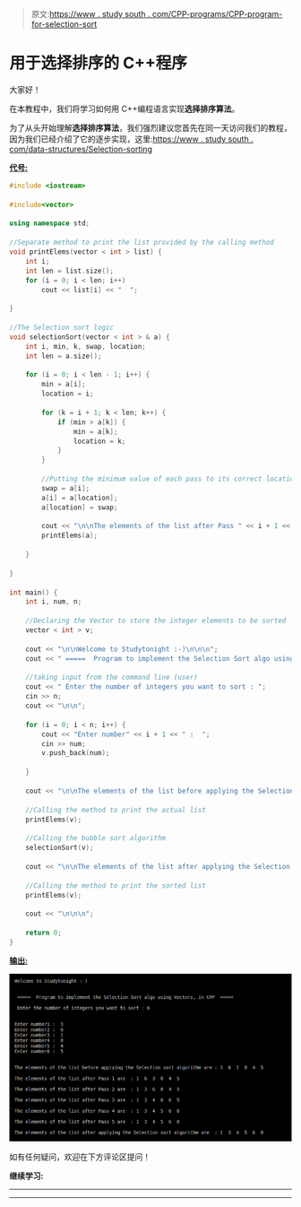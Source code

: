 > 原文:[https://www . study south . com/CPP-programs/CPP-program-for-selection-sort](https://www.studytonight.com/cpp-programs/cpp-program-for-selection-sort)

# 用于选择排序的 C++程序

大家好！

在本教程中，我们将学习如何用 C++编程语言实现**选择排序算法**。

为了从头开始理解**选择排序算法**，我们强烈建议您首先在同一天访问我们的教程，因为我们已经介绍了它的逐步实现，这里:[https://www . study south . com/data-structures/Selection-sorting](https://www.studytonight.com/data-structures/selection-sorting)

<u>**代号:**</u>

```cpp
#include <iostream>

#include<vector>

using namespace std;

//Separate method to print the list provided by the calling method
void printElems(vector < int > list) {
    int i;
    int len = list.size();
    for (i = 0; i < len; i++)
        cout << list[i] << "  ";

}

//The Selection sort logic
void selectionSort(vector < int > & a) {
    int i, min, k, swap, location;
    int len = a.size();

    for (i = 0; i < len - 1; i++) {
        min = a[i];
        location = i;

        for (k = i + 1; k < len; k++) {
            if (min > a[k]) {
                min = a[k];
                location = k;
            }
        }

        //Putting the minimum value of each pass to its correct location
        swap = a[i];
        a[i] = a[location];
        a[location] = swap;

        cout << "\n\nThe elements of the list after Pass " << i + 1 << " are  : ";
        printElems(a);

    }

}

int main() {
    int i, num, n;

    //Declaring the Vector to store the integer elements to be sorted
    vector < int > v;

    cout << "\n\nWelcome to Studytonight :-)\n\n\n";
    cout << " =====  Program to implement the Selection Sort algo using Vectors, in CPP  ===== \n\n";

    //taking input from the command line (user)
    cout << " Enter the number of integers you want to sort : ";
    cin >> n;
    cout << "\n\n";

    for (i = 0; i < n; i++) {
        cout << "Enter number" << i + 1 << " :  ";
        cin >> num;
        v.push_back(num);

    }

    cout << "\n\nThe elements of the list before applying the Selection sort algorithm are : ";

    //Calling the method to print the actual list
    printElems(v);

    //Calling the bubble sort algorithm
    selectionSort(v);

    cout << "\n\nThe elements of the list after applying the Selection sort algorithm are  : ";

    //Calling the method to print the sorted list
    printElems(v);

    cout << "\n\n\n";

    return 0;
}
```

<u>**输出:**</u>

![C++ Selection sort](img/942117c7b65a012c28a2989be8a1f09c.png)

如有任何疑问，欢迎在下方评论区提问！

**继续学习:**

* * *

* * *